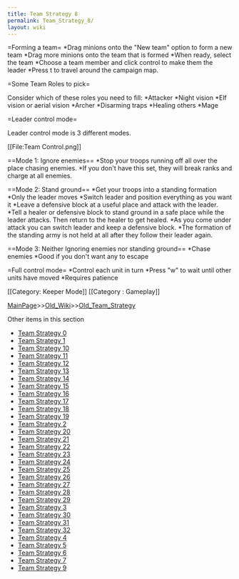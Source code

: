 ```yaml
---
title: Team Strategy 8
permalink: Team_Strategy_8/
layout: wiki
---
```

=Forming a team=
*Drag minions onto the &quot;New team&quot; option to form a new team
*Drag more minions onto the team that is formed
*When ready, select the team
*Choose a team member and click control to make them the leader
*Press t to travel around the campaign map.

=Some Team Roles to pick=

Consider which of these roles you need to fill:
*Attacker
*Night vision
*Elf vision or aerial vision
*Archer
*Disarming traps
*Healing others
*Mage

=Leader control mode=

Leader control mode is 3 different modes.

[[File:Team Control.png]]

==Mode 1: Ignore enemies==
*Stop your troops running off all over the place chasing enemies.
*If you don't have this set, they will break ranks and charge at all enemies.

==Mode 2: Stand ground==
*Get your troops into a standing formation
*Only the leader moves
*Switch leader and position everything as you want it
*Leave a defensive block at a useful place and attack with the leader.
*Tell a healer or defensive block to stand ground in a safe place while the leader attacks. Then return to the healer to get healed.
*As you come under attack you can switch leader and keep a defensive block.
*The formation of the standing army is not held at all after they follow their leader again.

==Mode 3: Neither Ignoring enemies nor standing ground==
*Chase enemies
*Good if you don't want any to escape

=Full control mode=
*Control each unit in turn
*Press &quot;w&quot; to wait until other units have moved
*Requires patience

[[Category: Keeper Mode]]
[[Category : Gameplay]]

[MainPage](/keeperrl_wiki/ "wikilink")>>[Old_Wiki](/keeperrl_wiki/Old_Wiki "wikilink")>>[Old_Team_Strategy](/keeperrl_wiki/Old_Team_Strategy "wikilink")

Other items in this section
-    [Team Strategy 0](/keeperrl_wiki/Team_Strategy_0 "wikilink")
-    [Team Strategy 1](/keeperrl_wiki/Team_Strategy_1 "wikilink")
-    [Team Strategy 10](/keeperrl_wiki/Team_Strategy_10 "wikilink")
-    [Team Strategy 11](/keeperrl_wiki/Team_Strategy_11 "wikilink")
-    [Team Strategy 12](/keeperrl_wiki/Team_Strategy_12 "wikilink")
-    [Team Strategy 13](/keeperrl_wiki/Team_Strategy_13 "wikilink")
-    [Team Strategy 14](/keeperrl_wiki/Team_Strategy_14 "wikilink")
-    [Team Strategy 15](/keeperrl_wiki/Team_Strategy_15 "wikilink")
-    [Team Strategy 16](/keeperrl_wiki/Team_Strategy_16 "wikilink")
-    [Team Strategy 17](/keeperrl_wiki/Team_Strategy_17 "wikilink")
-    [Team Strategy 18](/keeperrl_wiki/Team_Strategy_18 "wikilink")
-    [Team Strategy 19](/keeperrl_wiki/Team_Strategy_19 "wikilink")
-    [Team Strategy 2](/keeperrl_wiki/Team_Strategy_2 "wikilink")
-    [Team Strategy 20](/keeperrl_wiki/Team_Strategy_20 "wikilink")
-    [Team Strategy 21](/keeperrl_wiki/Team_Strategy_21 "wikilink")
-    [Team Strategy 22](/keeperrl_wiki/Team_Strategy_22 "wikilink")
-    [Team Strategy 23](/keeperrl_wiki/Team_Strategy_23 "wikilink")
-    [Team Strategy 24](/keeperrl_wiki/Team_Strategy_24 "wikilink")
-    [Team Strategy 25](/keeperrl_wiki/Team_Strategy_25 "wikilink")
-    [Team Strategy 26](/keeperrl_wiki/Team_Strategy_26 "wikilink")
-    [Team Strategy 27](/keeperrl_wiki/Team_Strategy_27 "wikilink")
-    [Team Strategy 28](/keeperrl_wiki/Team_Strategy_28 "wikilink")
-    [Team Strategy 29](/keeperrl_wiki/Team_Strategy_29 "wikilink")
-    [Team Strategy 3](/keeperrl_wiki/Team_Strategy_3 "wikilink")
-    [Team Strategy 30](/keeperrl_wiki/Team_Strategy_30 "wikilink")
-    [Team Strategy 31](/keeperrl_wiki/Team_Strategy_31 "wikilink")
-    [Team Strategy 32](/keeperrl_wiki/Team_Strategy_32 "wikilink")
-    [Team Strategy 4](/keeperrl_wiki/Team_Strategy_4 "wikilink")
-    [Team Strategy 5](/keeperrl_wiki/Team_Strategy_5 "wikilink")
-    [Team Strategy 6](/keeperrl_wiki/Team_Strategy_6 "wikilink")
-    [Team Strategy 7](/keeperrl_wiki/Team_Strategy_7 "wikilink")
-    [Team Strategy 9](/keeperrl_wiki/Team_Strategy_9 "wikilink")
